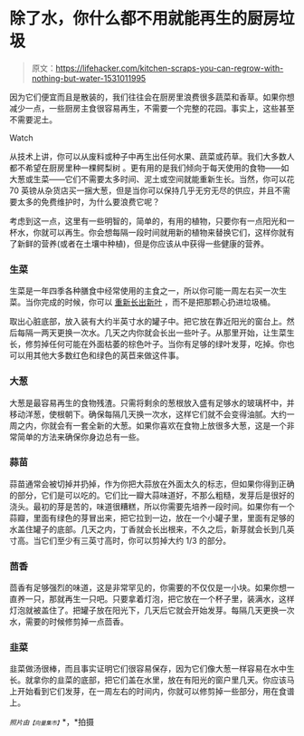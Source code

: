 # 除了水，你什么都不用就能再生的厨房垃圾

> 原文：<https://lifehacker.com/kitchen-scraps-you-can-regrow-with-nothing-but-water-1531011995>

因为它们便宜而且是散装的，我们往往会在厨房里浪费很多蔬菜和香草。如果你想减少一点，一些厨房主食很容易再生，不需要一个完整的花园。事实上，这些甚至不需要泥土。

Watch

从技术上讲，你可以从废料或种子中再生出任何水果、蔬菜或药草。我们大多数人都不希望在厨房里种一棵鳄梨树 。更有用的是我们倾向于每天使用的食物——如大葱或生菜——它们不需要太多时间、泥土或空间就能重新生长。当然，你可以花 70 英镑从杂货店买一捆大葱，但是当你可以保持几乎无穷无尽的供应，并且不需要太多的免费维护时，为什么要浪费它呢？

考虑到这一点，这里有一些明智的，简单的，有用的植物，只要你有一点阳光和一杯水，你就可以再生。你会想每隔一段时间就用新的植物来替换它们，这样你就有了新鲜的营养(或者在土壤中种植)，但是你应该从中获得一些健康的营养。

### 生菜

生菜是一年四季各种膳食中经常使用的主食之一，所以你可能一周左右买一次生菜。当你完成的时候，你可以 [重新长出新叶](https://lifehacker.com/regrow-fresh-heads-of-romaine-lettuce-from-chopped-down-5992390) ，而不是把那颗心扔进垃圾桶。

取出心脏底部，放入装有大约半英寸水的罐子中。把它放在靠近阳光的窗台上。然后每隔一两天更换一次水。几天之内你就会长出一些叶子。从那里开始，让生菜生长，修剪掉任何可能在外面枯萎的棕色叶子。当你有足够的绿叶发芽，吃掉。你也可以用其他大多数红色和绿色的莴苣来做这件事。

### 大葱

大葱是最容易再生的食物残渣。只需将剩余的葱根放入盛有足够水的玻璃杯中，并移动洋葱，使根朝下。确保每隔几天换一次水，这样它们就不会变得油腻。大约一周之内，你就会有一套全新的大葱。如果你喜欢在食物上放很多大葱，这是一个非常简单的方法来确保你身边总有一些。

### 蒜苗

蒜苗通常会被切掉并扔掉，作为你把大蒜放在外面太久的标志，但如果你得到正确的部分，它们是可以吃的。它们比一瓣大蒜味道好，不那么粗糙，发芽后是很好的浇头。最初的芽是苦的，味道很糟糕，所以你需要先培养一段时间。如果你有一个蒜瓣，里面有绿色的芽冒出来，把它拉到一边，放在一个小罐子里，里面有足够的水盖住罐子的底部。几天之内，丁香就会长出根来，不久之后，新芽就会长到几英寸高。当它们至少有三英寸高时，你可以剪掉大约 1/3 的部分。

### 茴香

茴香有足够强烈的味道，这是非常罕见的，你需要的不仅仅是一小块。如果你想一直养一只，那就再生一只吧。只要拿着灯泡，把它放在一个杯子里，装满水，这样灯泡就被盖住了。把罐子放在阳光下，几天后它就会开始发芽。每隔几天更换一次水，需要的时候修剪掉一点茴香。

### 韭菜

韭菜做汤很棒，而且事实证明它们很容易保存，因为它们像大葱一样容易在水中生长。就拿你的韭菜的底部，把它们盖在水里，放在有阳光的窗户里几天。你应该马上开始看到它们发芽，在一周左右的时间内，你就可以修剪掉一些部分，用在食谱上。

<small>*照片由*</small><small><small>*【向量集市】*</small></small>*，*拍摄